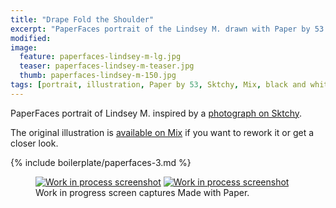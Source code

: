 ```yaml
---
title: "Drape Fold the Shoulder"
excerpt: "PaperFaces portrait of the Lindsey M. drawn with Paper by 53 on an iPad."
modified: 
image: 
  feature: paperfaces-lindsey-m-lg.jpg
  teaser: paperfaces-lindsey-m-teaser.jpg
  thumb: paperfaces-lindsey-m-150.jpg
tags: [portrait, illustration, Paper by 53, Sktchy, Mix, black and white]
---
```


PaperFaces portrait of Lindsey M. inspired by a [photograph on Sktchy](http://sktchy.com/Tnu9X).

The original illustration is [available on Mix](https://mix.fiftythree.com/11098-Michael-Rose/1726955) if you want to rework it or get a closer look.

{% include boilerplate/paperfaces-3.md %}

<figure class="half">
  <a href="{{ site.url }}/assets/images/paperfaces-lindsey-m-process-1-lg.jpg"><img src="{{ site.url }}/assets/images/paperfaces-lindsey-m-process-1-600.jpg" alt="Work in process screenshot"></a>
  <a href="{{ site.url }}/assets/images/paperfaces-lindsey-m-process-2-lg.jpg"><img src="{{ site.url }}/assets/images/paperfaces-lindsey-m-process-2-600.jpg" alt="Work in process screenshot"></a>
  <figcaption>Work in progress screen captures Made with Paper.</figcaption>
</figure>
